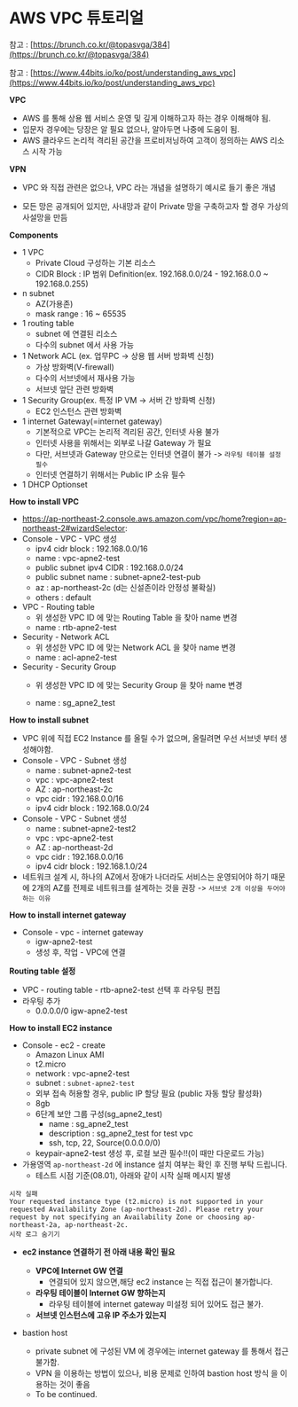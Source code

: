 # AWS VPC 튜토리얼



참고 : [https://brunch.co.kr/@topasvga/384](https://brunch.co.kr/@topasvga/384)

참고 : [https://www.44bits.io/ko/post/understanding_aws_vpc](https://www.44bits.io/ko/post/understanding_aws_vpc)



**VPC**

* AWS 를 통해 상용 웹 서비스 운영 및 깊게 이해하고자 하는 경우 이해해야 됨.
* 입문자 경우에는 당장은 알 필요 없으나, 알아두면 나중에 도움이 됨.
* AWS 클라우드 논리적 격리된 공간을 프로비저닝하여 고객이 정의하는 AWS 리소스 시작 가능



**VPN**

* VPC 와 직접 관련은 없으나, VPC 라는 개념을 설명하기 예시로 들기 좋은 개념

* 모든 망은 공개되어 있지만, 사내망과 같이 Private 망을 구축하고자 할 경우 가상의 사설망을 만듬



**Components**

* 1 VPC 
    * Private Cloud 구성하는 기본 리소스
    * CIDR Block : IP 범위 Definition(ex. 192.168.0.0/24 - 192.168.0.0 ~ 192.168.0.255)
* n subnet
    * AZ(가용존)
    * mask range : 16 ~ 65535
* 1 routing table
    * subnet 에 연결된 리소스
    * 다수의 subnet 에서 사용 가능
* 1 Network ACL (ex. 업무PC -> 상용 웹 서버 방화벽 신청)
    * 가상 방화벽(V-firewall)
    * 다수의 서브넷에서 재사용 가능
    * 서브넷 앞단 관련 방화벽
* 1 Security Group(ex. 특정 IP VM -> 서버 간 방화벽 신청)
    * EC2 인스턴스 관련 방화벽
* 1 internet Gateway(=internet gateway)
    * 기본적으로 VPC는 논리적 격리된 공간, 인터넷 사용 불가
    * 인터넷 사용을 위해서는 외부로 나갈 Gateway 가 필요
    * 다만, 서브넷과 Gateway 만으로는 인터넷 연결이 불가 -> `라우팅 테이블 설정 필수`
    * 인터넷 연결하기 위해서는 Public IP 소유 필수
* 1 DHCP Optionset



**How to install VPC**

* <https://ap-northeast-2.console.aws.amazon.com/vpc/home?region=ap-northeast-2#wizardSelector>:
* Console - VPC - VPC 생성
    * ipv4 cidr block : 192.168.0.0/16
    * name : vpc-apne2-test
    * public subnet ipv4 CIDR : 192.168.0.0/24
    * public subnet name : subnet-apne2-test-pub
    * az : ap-northeast-2c (d는 신설존이라 안정성 불확실)
    * others : default
* VPC - Routing table
    * 위 생성한 VPC ID 에 맞는 Routing Table 을 찾아 name 변경
    * name : rtb-apne2-test
* Security - Network ACL
    * 위 생성한 VPC ID 에 맞는 Network ACL 을 찾아 name 변경
    * name : acl-apne2-test
* Security - Security Group
    * 위 생성한 VPC ID 에 맞는 Security Group 을 찾아 name 변경
    
    * name : sg_apne2_test
    
      

**How to install subnet**

* VPC 위에 직접 EC2 Instance 를 올릴 수가 없으며, 올릴려면 우선 서브넷 부터 생성해야함.
* Console - VPC - Subnet 생성
    * name : subnet-apne2-test
    * vpc : vpc-apne2-test
    * AZ : ap-northeast-2c
    * vpc cidr : 192.168.0.0/16
    * ipv4 cidr block : 192.168.0.0/24
* Console - VPC - Subnet 생성
    * name : subnet-apne2-test2
    * vpc : vpc-apne2-test
    * AZ : ap-northeast-2d
    * vpc cidr : 192.168.0.0/16
    * ipv4 cidr block : 192.168.1.0/24
* 네트워크 설계 시, 하나의 AZ에서 장애가 나더라도 서비스는 운영되어야 하기 때문에 2개의 AZ를 전제로 네트워크를 설계하는 것을 권장 -> `서브넷 2개 이상을 두어야 하는 이유`



**How to install internet gateway**

* Console - vpc - internet gateway
    * igw-apne2-test
    * 생성 후, 작업 - VPC에 연결



**Routing table 설정**

* VPC - routing table - rtb-apne2-test 선택 후 라우팅 편집
* 라우팅 추가
    * 0.0.0.0/0 igw-apne2-test



**How to install EC2 instance**

* Console - ec2 - create
    * Amazon Linux AMI
    * t2.micro
    * network : vpc-apne2-test
    * subnet : `subnet-apne2-test`
    * 외부 접속 허용할 경우, public IP 할당 필요 (public 자동 할당 활성화)
    * 8gb
    * 6단계 보안 그룹 구성(sg_apne2_test)
      * name : sg_apne2_test
      * description : sg_apne2_test for test vpc
      * ssh, tcp, 22, Source(0.0.0.0/0)
    * keypair-apne2-test 생성 후, 로컬 보관 필수!!(이 때만 다운로드 가능)
* 가용영역 `ap-northeast-2d` 에 instance 설치 여부는 확인 후 진행 부탁 드립니다.
    * 테스트 시점 기준(08.01), 아래와 같이 시작 실패 메시지 발생

```
시작 실패
Your requested instance type (t2.micro) is not supported in your requested Availability Zone (ap-northeast-2d). Please retry your request by not specifying an Availability Zone or choosing ap-northeast-2a, ap-northeast-2c.
시작 로그 숨기기
```



* **ec2 instance 연결하기 전 아래 내용 확인 필요**
    * **VPC에 Internet GW 연결**
      * 연결되어 있지 않으면,해당 ec2 instance 는 직접 접근이 불가합니다.
    * **라우팅 테이블이 Internet GW 향하는지**
      * 라우팅 테이블에 internet gateway 미설정 되어 있어도 접근 불가.
    * **서브넷 인스턴스에 고유 IP 주소가 있는지**



* bastion host
  * private subnet 에 구성된 VM 에 경우에는 internet gateway 를 통해서 접근 불가함.
  * VPN 을 이용하는 방법이 있으나, 비용 문제로 인하여 bastion host 방식 을 이용하는 것이 좋음
  * To be continued.